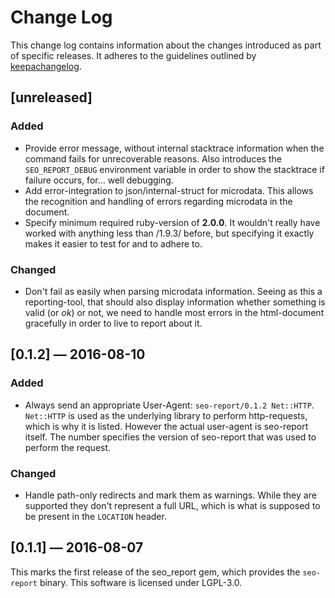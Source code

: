 # Change Log

This change log contains information about the changes introduced as part of
specific releases. It adheres to the guidelines outlined by
[keepachangelog](http://keepachangelog.com/en/0.3.0/).

## [unreleased]
### Added
- Provide error message, without internal stacktrace information when the
  command fails for unrecoverable reasons. Also introduces the
  `SEO_REPORT_DEBUG` environment variable in order to show the stacktrace if
  failure occurs, for... well debugging.
- Add error-integration to json/internal-struct for microdata. This allows the
  recognition and handling of errors regarding microdata in the document.
- Specify minimum required ruby-version of **2.0.0**. It wouldn't really have
  worked with anything less than /1.9.3/ before, but specifying it exactly makes
  it easier to test for and to adhere to.
### Changed
- Don't fail as easily when parsing microdata information. Seeing as this a
  reporting-tool, that should also display information whether something is
  valid (or *ok*) or not, we need to handle most errors in the html-document
  gracefully in order to live to report about it.

## [0.1.2] — 2016-08-10
### Added
- Always send an appropriate User-Agent: `seo-report/0.1.2 Net::HTTP`.
  `Net::HTTP` is used as the underlying library to perform http-requests, which
  is why it is listed. However the actual user-agent is seo-report itself. The
  number specifies the version of seo-report that was used to perform the
  request.
  
### Changed
- Handle path-only redirects and mark them as warnings.
  While they are supported they don't represent a full URL, which
  is what is supposed to be present in the `LOCATION` header.

## [0.1.1] — 2016-08-07
This marks the first release of the seo_report gem, which provides the
`seo-report` binary. This software is licensed under LGPL-3.0.
